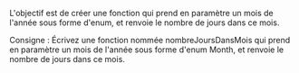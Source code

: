  L'objectif est de créer une fonction qui prend en paramètre un mois de l'année sous forme d'enum, et renvoie le nombre de jours dans ce mois.

Consigne : Écrivez une fonction nommée nombreJoursDansMois qui prend en paramètre un mois de l'année sous forme d'enum Month, et renvoie le nombre de jours dans ce mois.